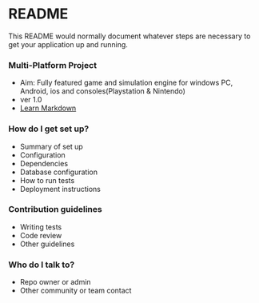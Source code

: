 # README #

This README would normally document whatever steps are necessary to get your application up and running.

### Multi-Platform Project ###

* Aim: Fully featured game and simulation engine for windows PC, Android, ios and consoles(Playstation & Nintendo)
* ver 1.0
* [Learn Markdown](https://bitbucket.org/tutorials/markdowndemo)

### How do I get set up? ###

* Summary of set up
* Configuration
* Dependencies
* Database configuration
* How to run tests
* Deployment instructions

### Contribution guidelines ###

* Writing tests
* Code review
* Other guidelines

### Who do I talk to? ###

* Repo owner or admin
* Other community or team contact